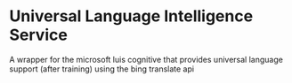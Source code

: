 # Universal Language Intelligence Service
A wrapper for the microsoft luis cognitive that provides universal language support (after training) using the bing translate api 
